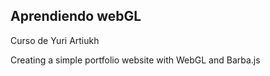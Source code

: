 ## Aprendiendo webGL

Curso de Yuri Artiukh

Creating a simple portfolio website with WebGL and Barba.js